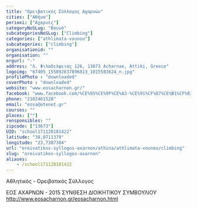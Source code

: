 ```yaml
---
title: "Ορειβατικός Σύλλογος Αχαρνών"
cities: ["Αθήνα"]
perioxi: ["Αχαρνές"]
categoryNoSLug: "Βουνό"
subcategoriesNoSLug: ["Climbing"]
categories: ["athlimata-vounou"]
subcategories: ["climbing"]
organisationid: ""
organisation: ""
orgurl: "-"
address: "Λ. Φιλαδελφειας 126, 13673 Acharnae, Attiki, Greece"
logoimg: "67405_155892637896813_1015583624_n.jpg"
profilePhoto : "downloaded"
coverPhoto : "downloaded"
website: "www.eosacharnon.gr/"
facebook: "www.facebook.com/%CE%95%CE%9F%CE%A3-%CE%91%CF%87%CE%B1%CF%81%CE%BD%CF%8E%CE%BD-EOS-Acharnon/155891397896937?ref=hl"
phone: "2102461528"
email: "eosa@otenet.gr"
courses: ""
places: [""]
rensponsibles: ""
zipcode: ["13673"]
UID: "school171120181422"
latitude: "38,0711379"
longitude: "23,7387384"
url: "oreivatikos-syllogos-axarnon/athina/athlimata-vounou/climbing"
slug: "oreivatikos-syllogos-axarnon"
aliases:
    - /school171120181422
---
```



Αθλητικός - Ορειβατικός Σύλλογος

ΕΟΣ ΑΧΑΡΝΩΝ - 2015 ΣΥΝΘΕΣΗ ΔΙΟΙΚΗΤΙΚΟΥ ΣΥΜΒΟΥΛΙΟΥ http://www.eosacharnon.gr/eosacharnon.html
